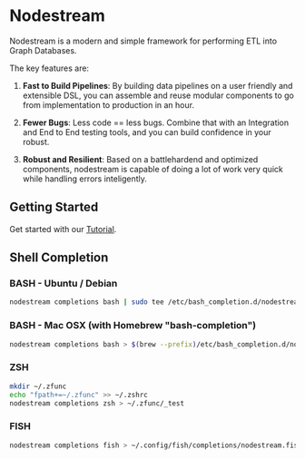 # Nodestream

Nodestream is a modern and simple framework for performing ETL into Graph Databases.

The key features are:

1. **Fast to Build Pipelines**: By building data pipelines on a user friendly and extensible DSL, you can assemble and reuse modular
components to go from implementation to production in an hour.

2. **Fewer Bugs**: Less code == less bugs. Combine that with an Integration and End to End testing tools, and you can build confidence in your robust.

3. **Robust and Resilient**: Based on a battlehardend and optimized components, nodestream is capable of doing a lot of work very quick while handling errors inteligently.


## Getting Started

Get started with our [Tutorial](./docs/tutorial.md).

## Shell Completion

### BASH - Ubuntu / Debian
```bash
nodestream completions bash | sudo tee /etc/bash_completion.d/nodestream.bash-completion
```

### BASH - Mac OSX (with Homebrew "bash-completion")

```bash
nodestream completions bash > $(brew --prefix)/etc/bash_completion.d/nodestream.bash-completion
```

### ZSH

```zsh
mkdir ~/.zfunc
echo "fpath+=~/.zfunc" >> ~/.zshrc
nodestream completions zsh > ~/.zfunc/_test
```

### FISH

```bash
nodestream completions fish > ~/.config/fish/completions/nodestream.fish
```
